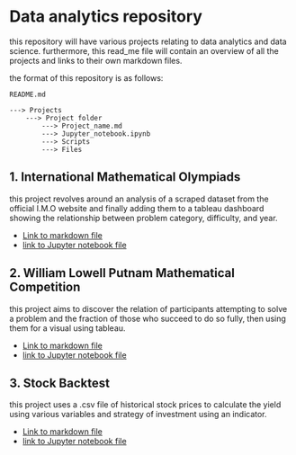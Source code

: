 # Data analytics repository

this repository will have various projects relating to data analytics and data science.
furthermore, this read_me file will contain an overview of all the projects and links to their own markdown files.

the format of this repository is as follows:

    README.md

    ---> Projects
        ---> Project folder 
            ---> Project_name.md
            ---> Jupyter_notebook.ipynb
            ---> Scripts
            ---> Files

## 1. International Mathematical Olympiads

this project revolves around an analysis of a scraped dataset from the official I.M.O website and finally adding them
to a tableau dashboard showing the relationship between problem category, difficulty, and year.

- [Link to markdown file](Projects/International-Mathematical-Olympiad/IMO.md)
- [link to Jupyter notebook file](Projects/International-Mathematical-Olympiad/IMO.ipynb)

## 2. William Lowell Putnam Mathematical Competition

this project aims to discover the relation of participants attempting to solve a problem and the fraction of those who
succeed to do so fully, then using them for a visual using tableau.

- [Link to markdown file](/Projects/William-Lowell-Putnam-Mathematical-Competition/Putnam.md)
- [link to Jupyter notebook file](/Projects/William-Lowell-Putnam-Mathematical-Competition/Putnam.ipynb)

## 3. Stock Backtest

this project uses a .csv file of historical stock prices to calculate the yield using various variables and strategy of investment
using an indicator.

- [Link to markdown file](/Projects/Stock_Backtest/Stock_backtest.md)
- [link to Jupyter notebook file](/Projects/Stock_Backtest/Stock_backtest.ipynb)
